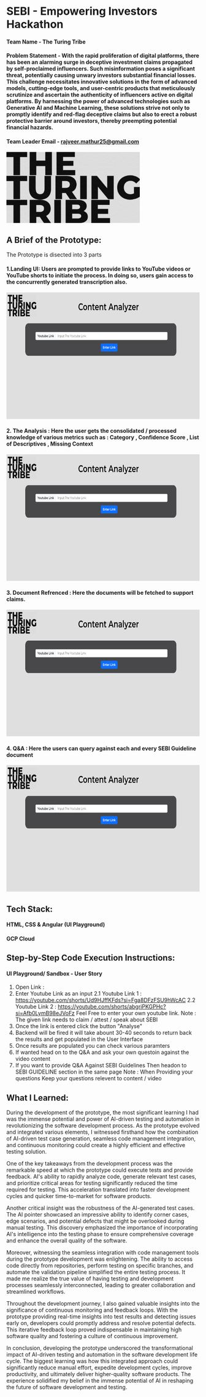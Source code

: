 # SEBI - Empowering Investors Hackathon

#### Team Name - The Turing Tribe
#### Problem Statement - With the rapid proliferation of digital platforms, there has been an alarming surge in deceptive investment claims propagated by self-proclaimed influencers. Such misinformation poses a significant threat, potentially causing unwary investors substantial financial losses. This challenge necessitates innovative solutions in the form of advanced models, cutting-edge tools, and user-centric products that meticulously scrutinize and ascertain the authenticity of influencers active on digital platforms. By harnessing the power of advanced technologies such as Generative AI and Machine Learning, these solutions strive not only to promptly identify and red-flag deceptive claims but also to erect a robust protective barrier around investors, thereby preempting potential financial hazards.

#### Team Leader Email - rajveer.mathur25@gmail.com

<img width="348" alt="TuringTribe" src="https://github.com/KGSSV/SEBI/blob/main/latest%20ttt.png">
<br>

## A Brief of the Prototype: 
The Prototype is disected into 3 parts
#### 1.Landing UI: Users are prompted to provide links to YouTube videos or YouTube shorts to initiate the process. In doing so, users gain access to the concurrently generated transcription also.
<img width="550" height="330" alt="End2End" src="https://github.com/KGSSV/SEBI/blob/main/MicrosoftTeams-image%20(11).png">

#### 2. The Analysis : Here the user gets the consolidated / processed knowledge of various metrics such as : Category , Confidence Score , List of Descriptives , Missing Context
<img width="550" height="330" alt="End2End" src="https://github.com/KGSSV/SEBI/blob/main/MicrosoftTeams-image%20(11).png">

#### 3. Document Refrenced : Here the documents will be fetched to support claims.
<img width="550" height="330" alt="End2End" src="https://github.com/KGSSV/SEBI/blob/main/MicrosoftTeams-image%20(11).png">

#### 4. Q&A : Here the users can query against each and every SEBI Guideline document
<img width="550" height="330" alt="End2End" src="https://github.com/KGSSV/SEBI/blob/main/MicrosoftTeams-image%20(11).png">

 
## Tech Stack: 

#### HTML, CSS & Angular (UI Playground)
#### GCP Cloud


## Step-by-Step Code Execution Instructions:
#### UI Playground/ Sandbox - User Story
1. Open Link :
2. Enter Youtube Link as an input
   2.1  Youtube Link 1 : https://youtube.com/shorts/Ud9HJffKFds?si=Fga8DFzFSU9hWcAC
   2.2  Youtube Link 2 : https://youtube.com/shorts/abgriPKGPHc?si=Afb0LymB98eJVoFz
        Feel Free to enter your own youtube link.
        Note : The given link needs to claim / attest / speak about SEBI
4. Once the link is entered click the button "Analyse"
5. Backend will be fired it will take abount 30-40 seconds to return back the results and get populated in the User Interface
6. Once results are populated you can check various paramters
7. If wanted head on to the Q&A and ask your own questoin against the video content
8. If you want to provide Q&A Against SEBI Guidelines Then headon to SEBI GUIDELINE section in the same page
    Note : When Providing your questions Keep your questions relevent to content / video 

  
## What I Learned:
During the development of the prototype, the most significant learning I had was the immense potential and power of AI-driven testing and automation in revolutionizing the software development process. As the prototype evolved and integrated various elements, I witnessed firsthand how the combination of AI-driven test case generation, seamless code management integration, and continuous monitoring could create a highly efficient and effective testing solution.

One of the key takeaways from the development process was the remarkable speed at which the prototype could execute tests and provide feedback. AI's ability to rapidly analyze code, generate relevant test cases, and prioritize critical areas for testing significantly reduced the time required for testing. This acceleration translated into faster development cycles and quicker time-to-market for software products.

Another critical insight was the robustness of the AI-generated test cases. The AI pointer showcased an impressive ability to identify corner cases, edge scenarios, and potential defects that might be overlooked during manual testing. This discovery emphasized the importance of incorporating AI's intelligence into the testing phase to ensure comprehensive coverage and enhance the overall quality of the software.

Moreover, witnessing the seamless integration with code management tools during the prototype development was enlightening. The ability to access code directly from repositories, perform testing on specific branches, and automate the validation pipeline simplified the entire testing process. It made me realize the true value of having testing and development processes seamlessly interconnected, leading to greater collaboration and streamlined workflows.

Throughout the development journey, I also gained valuable insights into the significance of continuous monitoring and feedback loops. With the prototype providing real-time insights into test results and detecting issues early on, developers could promptly address and resolve potential defects. This iterative feedback loop proved indispensable in maintaining high software quality and fostering a culture of continuous improvement.

In conclusion, developing the prototype underscored the transformational impact of AI-driven testing and automation in the software development life cycle. The biggest learning was how this integrated approach could significantly reduce manual effort, expedite development cycles, improve productivity, and ultimately deliver higher-quality software products. The experience solidified my belief in the immense potential of AI in reshaping the future of software development and testing.
